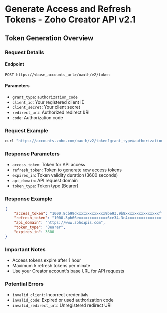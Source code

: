 # Generate Access and Refresh Tokens - Zoho Creator API v2.1

## Token Generation Overview

### Request Details

#### Endpoint
`POST https://<base_accounts_url>/oauth/v2/token`

#### Parameters
- `grant_type`: `authorization_code`
- `client_id`: Your registered client ID
- `client_secret`: Your client secret
- `redirect_uri`: Authorized redirect URI
- `code`: Authorization code

### Request Example
```bash
curl "https://accounts.zoho.com/oauth/v2/token?grant_type=authorization_code&code=1000.xxxxxxd34d.xxxxxxx909a&client_id=1000.xxxxxxxxxxHF2C6H&redirect_uri=https://www.zylker.com/callback&client_secret=xxxxxxxxx4f4f7a" -X POST
```

### Response Parameters
- `access_token`: Token for API access
- `refresh_token`: Token to generate new access tokens
- `expires_in`: Token validity duration (3600 seconds)
- `api_domain`: API request domain
- `token_type`: Token type (Bearer)

### Response Example
```json
{
    "access_token": "1000.8cb99dxxxxxxxxxxxxx9be93.9b8xxxxxxxxxxxxxxxf",
    "refresh_token": "1000.3ph66exxxxxxxxxxxxx6ce34.3c4xxxxxxxxxxxxxxxf",
    "api_domain": "https://www.zohoapis.com",
    "token_type": "Bearer",
    "expires_in": 3600
}
```

### Important Notes
- Access tokens expire after 1 hour
- Maximum 5 refresh tokens per minute
- Use your Creator account's base URL for API requests

### Potential Errors
- `invalid_client`: Incorrect credentials
- `invalid_code`: Expired or used authorization code
- `invalid_redirect_uri`: Unregistered redirect URI